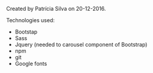 Created by Patrícia Silva on 20-12-2016.


Technologies used:
- Bootstap
- Sass
- Jquery (needed to carousel component of Bootstrap)
- npm
- git
- Google fonts
